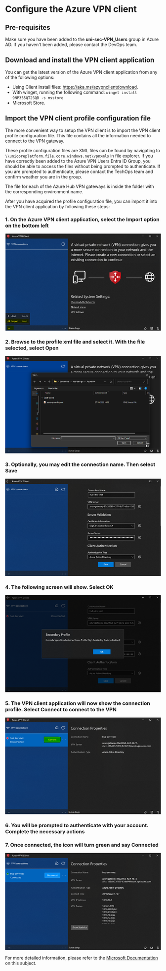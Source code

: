 # Configure the Azure VPN client

## Pre-requisites

Make sure you have been added to the **uni-sec-VPN_Users** group in Azure AD.
If you haven't been added, please contact the DevOps team.

## Download and install the VPN client application

You can get the latest version of the Azure VPN client application from any of
the following options:

- Using Client Install files: <https://aka.ms/azvpnclientdownload>.
- With winget, running the following command: `winget install 9NP355QT2SQB -s msstore`
- Microsoft Store.

## Import the VPN client profile configuration file

The more convenient way to setup the VPN client is to import the VPN client
profile configuration file. This file contains all the information needed to
connect to the VPN gateway.

These profile configuration files are XML files can be found by navigating to
`\\unicoreplatform.file.core.windows.net\vpnxmls` in file explorer. If you have
correctly been added to the Azure VPN Users Entra ID Group, you should be able
to access the files without being prompted to authenticate. If you are prompted to authenticate,
please contact the TechOps team and confirm weather you are in the group.

The file for each of the Azure Hub VPN gateways is inside the folder with the
corresponding environment name.

After you have acquired the profile configuration file, you can import it into
the VPN client application by following these steps:

### 1. On the Azure VPN client application, select the **Import** option on the bottom left

![Step 1](./img/VpnClient/VpnClientSetup1.png)

### 2. Browse to the profile xml file and select it. With the file selected, select **Open**

![Step 2](./img/VpnClient/VpnClientSetup2.png)

### 3. Optionally, you may edit the connection name. Then select **Save**

![Step 3](./img/VpnClient/VpnClientSetup3.png)

### 4. The following screen will show. Select **OK**

![Step 4](./img/VpnClient/VpnClientSetup4.png)

### 5. The VPN client application will now show the connection profile. Select **Connect** to connect to the VPN

![Step 5](./img/VpnClient/VpnClientSetup5.png)

### 6. You will be prompted to authenticate with your account. Complete the necessary actions

### 7. Once connected, the icon will turn green and say **Connected**

![Step 7](./img/VpnClient/VpnClientSetup7.png)

For more detailed information, please refer to the
[Microsoft Documentation](https://learn.microsoft.com/en-us/azure/vpn-gateway/openvpn-azure-ad-client)
on this subject.

